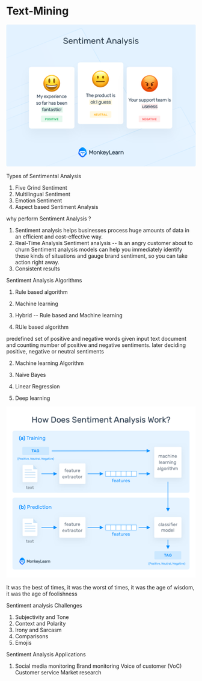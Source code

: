 # Text-Mining


![Sentiment analysis](what-is-sentiment-analysis6@2x.png)

Types of Sentimental Analysis

1. Five Grind Sentiment 
2. Multilingual Sentiment 
3. Emotion Sentiment 
4. Aspect based Sentiment Analysis 

why perform Sentiment Analysis ?
1. Sentiment analysis helps businesses process huge amounts of data in an efficient and cost-effective way.
2. Real-Time Analysis Sentiment analysis -- Is an angry customer about to churn Sentiment analysis models can help you immediately identify these kinds of situations and gauge brand sentiment, so you can take action right away.
3. Consistent results 


Sentiment Analysis Algorithms

1. Rule based algorithm 
2. Machine learning 
3. Hybrid -- Rule based and Machine learning 

1. RUle based algorithm 

predefined set of positive and negative words given input text document and counting number of positive and negative sentiments. later deciding positive, negative or neutral sentiments

2. Machine learning Algorithm 

 1. Naive Bayes
 2. Linear Regression 
 3. Deep learning 
 
 ![Sentiment analysis Training and Testing](how-does-sentiment-analysis-work@2x.png)
 
 It was the best of times,
it was the worst of times,
it was the age of wisdom,
it was the age of foolishness



Sentiment analysis Challenges

1. Subjectivity and Tone
2. Context and Polarity
3. Irony and Sarcasm
4. Comparisons
5. Emojis


Sentiment Analysis Applications 

1. Social media monitoring
Brand monitoring
Voice of customer (VoC)
Customer service
Market research



































